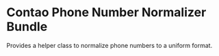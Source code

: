 # Contao Phone Number Normalizer Bundle

Provides a helper class to normalize phone numbers to a uniform format.
